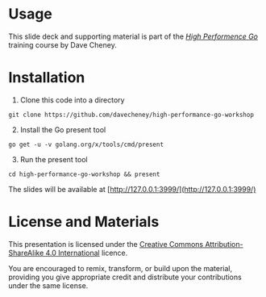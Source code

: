 # Usage

This slide deck and supporting material is part of the [_High Performence Go_](http://dave.cheney.net/training) training course by Dave Cheney.

# Installation

1. Clone this code into a directory
 ```
 git clone https://github.com/davecheney/high-performance-go-workshop
 ```

2. Install the Go present tool
 ```
 go get -u -v golang.org/x/tools/cmd/present
 ```

3. Run the present tool
 ```
 cd high-performance-go-workshop && present
 ```

The slides will be available at [http://127.0.0.1:3999/](http://127.0.0.1:3999/)

# License and Materials

This presentation is licensed under the [Creative Commons Attribution-ShareAlike 4.0 International](https://creativecommons.org/licenses/by-sa/4.0/) licence.

You are encouraged to remix, transform, or build upon the material, providing you give appropriate credit and distribute your contributions under the same license.
